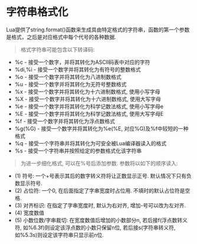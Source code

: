 # 字符串格式化
Lua提供了string.format()函数来生成具由特定格式的字符串，函数的第一个参数是格式，之后是对应格式中每个代号的各种数据.
> 格式字符串可能包含以下转译码:

* %c - 接受一个数字，并将其转化为ASCII码表中对应的字符
* %di,%i - 接受一个数字并将其转化为有符号的整数格式
* %o - 接受一个数字并将其转化为八进制数格式
* %u - 接受一个数字并将其转化为无符号整数格式
* %x - 接受一个数字并将其转化为十六进制数格式, 使用小写字母
* %X - 接受一个数字并将其转化为十六进制数格式, 使用大写字母
* %e - 接受一个数字并将其转化为科学记数法格式, 使用小写字母e
* %E - 接受一个数字并将其转化为科学记数法格式, 使用大写字母E
* %f - 接受一个数字并将其转化为浮点数格式
* %g(%G) - 接受一个数字并将其转化为%e(%E, 对应%G)及%f中较短的一种格式
* %q - 接受一个字符串并将其转化为可安全被Lua编译器读入的格式
* %s - 接受一个字符串并按照给定的参数格式化该字符串

> 为进一步细化格式, 可以在%号后添加参数. 参数将以如下的顺序读入:

* (1) 符号: 一个+号表示其后的数字转义符将让正数显示正号. 默认情况下只有负数显示符号.
* (2) 占位符: 一个0, 在后面指定了字串宽度时占位用. 不填时的默认占位符是空格.
* (3) 对齐标识: 在指定了字串宽度时, 默认为右对齐, 增加-号可以改为左对齐.
* (4) 宽度数值
* (5) 小数位数/字串裁切: 在宽度数值后增加的小数部分n, 若后接f(浮点数转义符, 如%6.3f)则设定该浮点数的小数只保留n位, 若后接s(字符串转义符, 如%5.3s)则设定该字符串只显示前n位.
